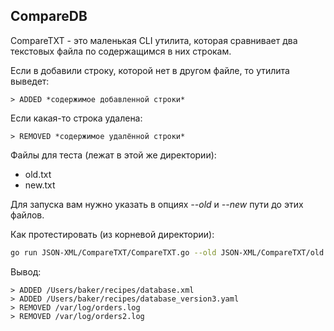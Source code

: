 

## CompareDB

CompareTXT - это маленькая CLI утилита, которая сравнивает два текстовых файла по содержащимся в них строкам.

Если в добавили строку, которой нет в другом файле, то утилита выведет:
```output
> ADDED *содержимое добавленной строки*
```

Если какая-то строка удалена:
```output
> REMOVED *содержимое удалённой строки*
```

Файлы для теста (лежат в этой же директории):
 - old.txt
 - new.txt

Для запуска вам нужно указать в опциях *--old* и *--new* пути до этих файлов.

Как протестировать (из корневой директории):

```bash
go run JSON-XML/CompareTXT/CompareTXT.go --old JSON-XML/CompareTXT/old.txt --new JSON-XML/CompareTXT/new.txt
```

Вывод:
```output
> ADDED /Users/baker/recipes/database.xml
> ADDED /Users/baker/recipes/database_version3.yaml
> REMOVED /var/log/orders.log
> REMOVED /var/log/orders2.log
```
